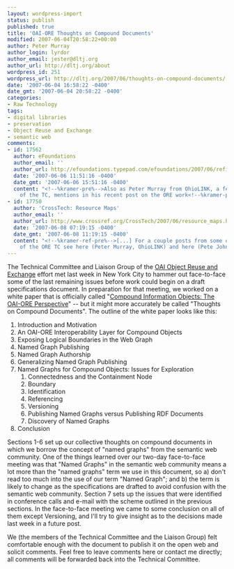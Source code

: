 ```yaml
---
layout: wordpress-import
status: publish
published: true
title: 'OAI-ORE Thoughts on Compound Documents'
modified: 2007-06-04T20:58:22+00:00
author: Peter Murray
author_login: lyrdor
author_email: jester@dltj.org
author_url: http://dltj.org/about
wordpress_id: 251
wordpress_url: http://dltj.org/2007/06/thoughts-on-compound-documents/
date: '2007-06-04 16:58:22 -0400'
date_gmt: '2007-06-04 20:58:22 -0400'
categories:
- Raw Technology
tags:
- digital libraries
- preservation
- Object Reuse and Exchange
- semantic web
comments:
- id: 17562
  author: eFoundations
  author_email: ''
  author_url: http://efoundations.typepad.com/efoundations/2007/06/refining_ore.html
  date: '2007-06-06 11:51:16 -0400'
  date_gmt: '2007-06-06 15:51:16 -0400'
  content: "<!--%kramer-pre%-->Also as Peter Murray from OhioLINK, a fellow member
    of the TC, mentions in his recent post on the ORE work<!--%kramer-post%-->"
- id: 17750
  author: 'CrossTech: Resource Maps'
  author_email: ''
  author_url: http://www.crossref.org/CrossTech/2007/06/resource_maps.html
  date: '2007-06-08 07:19:15 -0400'
  date_gmt: '2007-06-08 11:19:15 -0400'
  content: "<!--%kramer-ref-pre%-->[...] For a couple posts from some other members
    of the ORE TC see here (Peter Murray, OhioLINK) and here (Pete Johnston, [...]<!--%kramer-ref-post%-->"
---
```

<p>The Technical Committee and Liaison Group of the <a href="http://openarchives.org/ore/" title="301 Moved Permanently">OAI Object Reuse and Exchange</a> effort met last week in New York City to hammer out face-to-face some of the last remaining issues before work could begin on a draft specifications document.  In preparation for that meeting, we worked on a white paper that is officially called "<a href="http://www.openarchives.org/ore/documents/CompoundObjects-200705.html" title="OAI-ORE White Paper: Compound Information Objects">Compound Information Objects: The OAI-ORE Perspective</a>" -- but it might more accurately be called "Thoughts on Compound Documents".  The outline of the white paper looks like this:</p>
<ol>
<li>Introduction and Motivation</li>
<li>An OAI-ORE Interoperability Layer for Compound Objects</li>
<li>Exposing Logical Boundaries in the Web Graph</li>
<li>Named Graph Publishing</li>
<li>Named Graph Authorship</li>
<li>Generalizing Named Graph Publishing</li>
<li>Named Graphs for Compound Objects: Issues for Exploration
<ol>
<li>Connectedness and the Containment Node</li>
<li>Boundary</li>
<li>Identification</li>
<li>Referencing</li>
<li>Versioning</li>
<li>Publishing Named Graphs versus Publishing RDF Documents</li>
<li>Discovery of Named Graphs</li>
</ol>
</li>
<li>Conclusion</li>
</ol>
<p>Sections 1-6 set up our collective thoughts on compound documents in which we borrow the concept of "named graphs" from the semantic web community.  One of the things learned over our two-day face-to-face meeting was that "Named Graphs" in the semantic web community means a lot more than the "named graphs" term we use in this document, so a) don't read too much into the use of our term "Named Graph"; and b) the term is likely to change as the specifications are drafted to avoid confusion with the semantic web community.  Section 7 sets up the issues that were identified in conference calls and e-mail with the scheme outlined in the previous sections.  In the face-to-face meeting we came to some conclusion on all of them except Versioning, and I'll try to give insight as to the decisions made last week in a future post.</p>
<p>We (the members of the Technical Committee and the Liaison Group) felt comfortable enough with the document to publish it on the open web and solicit comments.  Feel free to leave comments here or contact me directly; all comments will be forwarded back into the Technical Committee.</p>
